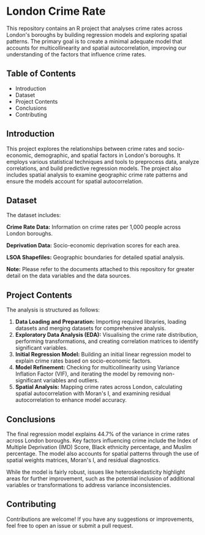 # London Crime Rate

This repository contains an R project that analyses crime rates across London's boroughs by building regression models and exploring spatial patterns. The primary goal is to create a minimal adequate model that accounts for multicollinearity and spatial autocorrelation, improving our understanding of the factors that influence crime rates.

## Table of Contents

- Introduction
- Dataset
- Project Contents
- Conclusions
- Contributing

## Introduction

This project explores the relationships between crime rates and socio-economic, demographic, and spatial factors in London's boroughs. It employs various statistical techniques and tools to preprocess data, analyze correlations, and build predictive regression models. The project also includes spatial analysis to examine geographic crime rate patterns and ensure the models account for spatial autocorrelation.

## Dataset

The dataset includes:

**Crime Rate Data:** Information on crime rates per 1,000 people across London boroughs.

**Deprivation Data:** Socio-economic deprivation scores for each area.

**LSOA Shapefiles:** Geographic boundaries for detailed spatial analysis.

**Note:** Please refer to the documents attached to this repository for greater detail on the data variables and the data sources.

## Project Contents

The analysis is structured as follows:

1. **Data Loading and Preparation:** Importing required libraries, loading datasets and merging datasets for comprehensive analysis.
2. **Exploratory Data Analysis (EDA):** Visualising the crime rate distribution, performing transformations, and creating correlation matrices to identify significant variables.
3. **Initial Regression Model:** Building an initial linear regression model to explain crime rates based on socio-economic factors.
4. **Model Refinement:** Checking for multicollinearity using Variance Inflation Factor (VIF), and iterating the model by removing non-significant variables and outliers.
5. **Spatial Analysis:** Mapping crime rates across London, calculating spatial autocorrelation with Moran's I, and examining residual autocorrelation to enhance model accuracy.

## Conclusions

The final regression model explains 44.7% of the variance in crime rates across London boroughs. Key factors influencing crime include the Index of Multiple Deprivation (IMD) Score, Black ethnicity percentage, and Muslim percentage. The model also accounts for spatial patterns through the use of spatial weights matrices, Moran's I, and residual diagnostics.

While the model is fairly robust, issues like heteroskedasticity highlight areas for further improvement, such as the potential inclusion of additional variables or transformations to address variance inconsistencies.

## Contributing

Contributions are welcome! If you have any suggestions or improvements, feel free to open an issue or submit a pull request.
